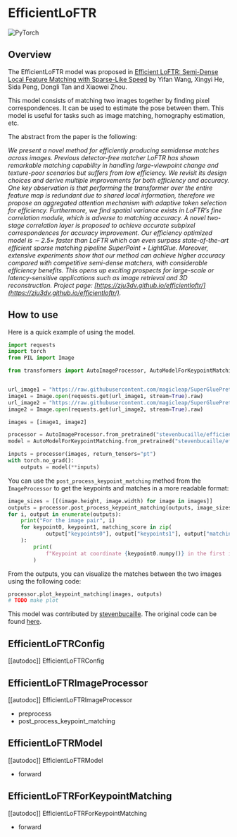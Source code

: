 <!--Copyright 2025 The HuggingFace Team. All rights reserved.

Licensed under the MIT License; you may not use this file except in compliance with
the License.

Unless required by applicable law or agreed to in writing, software distributed under the License is distributed on
an "AS IS" BASIS, WITHOUT WARRANTIES OR CONDITIONS OF ANY KIND, either express or implied. See the License for the
specific language governing permissions and limitations under the License.

⚠️ Note that this file is in Markdown but contain specific syntax for our doc-builder (similar to MDX) that may not be
rendered properly in your Markdown viewer.


-->

# EfficientLoFTR

<div class="flex flex-wrap space-x-1">
<img alt="PyTorch" src="https://img.shields.io/badge/PyTorch-DE3412?style=flat&logo=pytorch&logoColor=white">
</div>

## Overview

The EfficientLoFTR model was proposed in [Efficient LoFTR: Semi-Dense Local Feature Matching with Sparse-Like Speed](https://arxiv.org/abs/2403.04765) by Yifan Wang, Xingyi He, Sida Peng, Dongli Tan and Xiaowei Zhou.

This model consists of matching two images together by finding pixel correspondences. It can be used to estimate the pose between them. 
This model is useful for tasks such as image matching, homography estimation, etc.

The abstract from the paper is the following:

*We present a novel method for efficiently producing semidense matches across images. Previous detector-free matcher 
LoFTR has shown remarkable matching capability in handling large-viewpoint change and texture-poor scenarios but suffers
from low efficiency. We revisit its design choices and derive multiple improvements for both efficiency and accuracy. 
One key observation is that performing the transformer over the entire feature map is redundant due to shared local 
information, therefore we propose an aggregated attention mechanism with adaptive token selection for efficiency. 
Furthermore, we find spatial variance exists in LoFTR’s fine correlation module, which is adverse to matching accuracy. 
A novel two-stage correlation layer is proposed to achieve accurate subpixel correspondences for accuracy improvement. 
Our efficiency optimized model is ∼ 2.5× faster than LoFTR which can even surpass state-of-the-art efficient sparse 
matching pipeline SuperPoint + LightGlue. Moreover, extensive experiments show that our method can achieve higher 
accuracy compared with competitive semi-dense matchers, with considerable efficiency benefits. This opens up exciting 
prospects for large-scale or latency-sensitive applications such as image retrieval and 3D reconstruction. 
Project page: [https://zju3dv.github.io/efficientloftr/](https://zju3dv.github.io/efficientloftr/).*

## How to use

Here is a quick example of using the model. 
```python
import requests
import torch
from PIL import Image

from transformers import AutoImageProcessor, AutoModelForKeypointMatching


url_image1 = "https://raw.githubusercontent.com/magicleap/SuperGluePretrainedNetwork/refs/heads/master/assets/phototourism_sample_images/united_states_capitol_98169888_3347710852.jpg"
image1 = Image.open(requests.get(url_image1, stream=True).raw)
url_image2 = "https://raw.githubusercontent.com/magicleap/SuperGluePretrainedNetwork/refs/heads/master/assets/phototourism_sample_images/united_states_capitol_26757027_6717084061.jpg"
image2 = Image.open(requests.get(url_image2, stream=True).raw)

images = [image1, image2]

processor = AutoImageProcessor.from_pretrained("stevenbucaille/efficientloftr")
model = AutoModelForKeypointMatching.from_pretrained("stevenbucaille/efficientloftr")

inputs = processor(images, return_tensors="pt")
with torch.no_grad():
    outputs = model(**inputs)
```

You can use the `post_process_keypoint_matching` method from the `ImageProcessor` to get the keypoints and matches in a more readable format:

```python
image_sizes = [[(image.height, image.width) for image in images]]
outputs = processor.post_process_keypoint_matching(outputs, image_sizes, threshold=0.2)
for i, output in enumerate(outputs):
    print("For the image pair", i)
    for keypoint0, keypoint1, matching_score in zip(
            output["keypoints0"], output["keypoints1"], output["matching_scores"]
    ):
        print(
            f"Keypoint at coordinate {keypoint0.numpy()} in the first image matches with keypoint at coordinate {keypoint1.numpy()} in the second image with a score of {matching_score}."
        )
```

From the outputs, you can visualize the matches between the two images using the following code:
```python
processor.plot_keypoint_matching(images, outputs)
# TODO make plot
```

This model was contributed by [stevenbucaille](https://huggingface.co/stevenbucaille).
The original code can be found [here](https://github.com/zju3dv/EfficientLoFTR).

## EfficientLoFTRConfig

[[autodoc]] EfficientLoFTRConfig

## EfficientLoFTRImageProcessor

[[autodoc]] EfficientLoFTRImageProcessor

- preprocess
- post_process_keypoint_matching

## EfficientLoFTRModel

[[autodoc]] EfficientLoFTRModel

- forward

## EfficientLoFTRForKeypointMatching

[[autodoc]] EfficientLoFTRForKeypointMatching

- forward